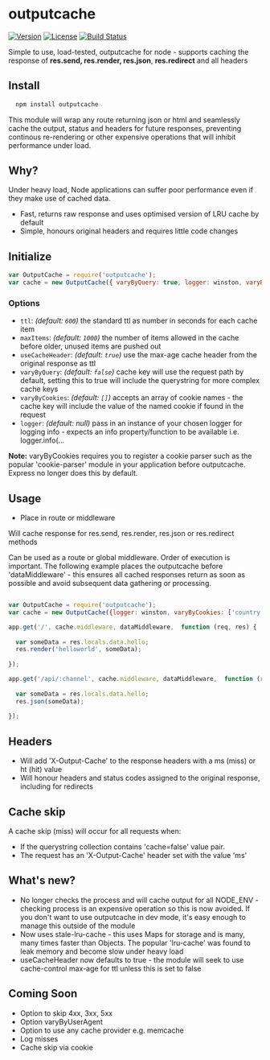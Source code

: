 # outputcache

[![Version](https://img.shields.io/npm/v/outputcache.svg)](https://www.npmjs.com/package/outputcache)
[![License](https://img.shields.io/npm/l/outputcache.svg)](https://www.npmjs.com/package/outputcache)
[![Build Status](https://travis-ci.org/mpfdavis/outputcache.svg?branch=master)](https://travis-ci.org/mpfdavis/outputcache)

Simple to use, load-tested, outputcache for node - supports caching the response of **res.send, res.render, res.json**, **res.redirect** and all headers

## Install

```bash
  npm install outputcache
```

This module will wrap any route returning json or html and seamlessly cache the output, status and headers for future responses, preventing continous re-rendering or other expensive operations that will inhibit performance under load.

## Why?

Under heavy load, Node applications can suffer poor performance even if they make use of cached data.

- Fast, returns raw response and uses optimised version of LRU cache by default
- Simple, honours original headers and requires little code changes

## Initialize

```js
var OutputCache = require('outputcache');
var cache = new OutputCache({ varyByQuery: true, logger: winston, varyByCookies: ['country'] });
```

### Options

- `ttl`: *(default: `600`)* the standard ttl as number in seconds for each cache item  
- `maxItems`: *(default: `1000`)* the number of items allowed in the cache before older, unused items are pushed out
- `useCacheHeader`: *(default: `true`)* use the max-age cache header from the original response as ttl 
- `varyByQuery`: *(default: `false`)* cache key will use the request path by default, setting this to true will include the querystring for more complex cache keys
- `varyByCookies`: *(default: `[]`)* accepts an array of cookie names - the cache key will include the value of the named cookie if found in the request
- `logger`: *(default: null)* pass in an instance of your chosen logger for logging info - expects an info property/function to be available i.e. logger.info(... 

**Note:** varyByCookies requires you to register a cookie parser such as the popular 'cookie-parser' module in your application before outputcache. Express no longer does this by default.

## Usage

- Place in route or middleware

Will cache response for res.send, res.render, res.json or res.redirect methods

Can be used as a route or global middleware. Order of execution is important. The following example places the outputcache before 'dataMiddleware' - this ensures all cached responses return as soon as possible and avoid subsequent data gathering or processing.

```js

var OutputCache = require('outputcache');
var cache = new OutputCache({logger: winston, varyByCookies: ['country'] });

app.get('/', cache.middleware, dataMiddleware,  function (req, res) {
  
  var someData = res.locals.data.hello;      
  res.render('helloworld', someData);
  
});

app.get('/api/:channel', cache.middleware, dataMiddleware,  function (req, res) {
  
  var someData = res.locals.data.hello;      
  res.json(someData);
  
});

```

## Headers

- Will add 'X-Output-Cache' to the response headers with a ms (miss) or ht (hit) value
- Will honour headers and status codes assigned to the original response, including for redirects

## Cache skip

A cache skip (miss) will occur for all requests when:

- If the querystring collection contains 'cache=false' value pair.
- The request has an 'X-Output-Cache' header set with the value 'ms'

## What's new?

- No longer checks the process and will cache output for all NODE_ENV - checking process is an expensive operation so this is now avoided. If you don't want to use outputcache in dev mode, it's easy enough to manage this outside of the module
- Now uses stale-lru-cache - this uses Maps for storage and is many, many times faster than Objects. The popular 'lru-cache' was found to leak memory and become slow under heavy load
- useCacheHeader now defaults to true - the module will seek to use cache-control max-age for ttl unless this is set to false

## Coming Soon
- Option to skip 4xx, 3xx, 5xx
- Option varyByUserAgent
- Option to use any cache provider e.g. memcache
- Log misses
- Cache skip via cookie
